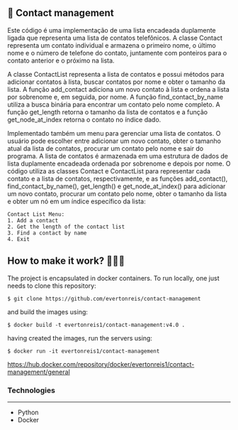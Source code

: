 ## 🧾 Contact management

Este código é uma implementação de uma lista encadeada duplamente ligada que representa uma lista de contatos telefônicos. A classe Contact representa um contato individual e armazena o primeiro nome, o último nome e o número de telefone do contato, juntamente com ponteiros para o contato anterior e o próximo na lista.

A classe ContactList representa a lista de contatos e possui métodos para adicionar contatos à lista, buscar contatos por nome e obter o tamanho da lista. A função add_contact adiciona um novo contato à lista e ordena a lista por sobrenome e, em seguida, por nome. A função find_contact_by_name utiliza a busca binária para encontrar um contato pelo nome completo. A função get_length retorna o tamanho da lista de contatos e a função get_node_at_index retorna o contato no índice dado.

Implementado também um menu para gerenciar uma lista de contatos. O usuário pode escolher entre adicionar um novo contato, obter o tamanho atual da lista de contatos, procurar um contato pelo nome e sair do programa. A lista de contatos é armazenada em uma estrutura de dados de lista duplamente encadeada ordenada por sobrenome e depois por nome. O código utiliza as classes Contact e ContactList para representar cada contato e a lista de contatos, respectivamente, e as funções add_contact(), find_contact_by_name(), get_length() e get_node_at_index() para adicionar um novo contato, procurar um contato pelo nome, obter o tamanho da lista e obter um nó em um índice específico da lista:
```
Contact List Menu:
1. Add a contact
2. Get the length of the contact list
3. Find a contact by name
4. Exit
```



## How to make it work? 🧑🏼‍💻

The project is encapsulated in docker containers. To run locally, one just needs to clone this repository:

`$ git clone https://github.com/evertonreis/contact-management`

and build the images using:

`$ docker build -t evertonreis1/contact-management:v4.0 .`

having created the images, run the servers using:

`$ docker run -it evertonreis1/contact-management`

https://hub.docker.com/repository/docker/evertonreis1/contact-management/general

### Technologies

---

- Python
- Docker
